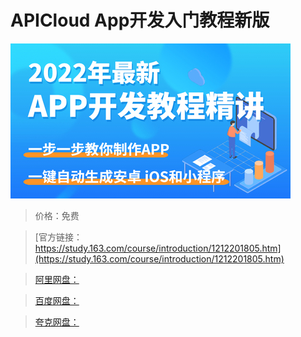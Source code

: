 # APICloud App开发入门教程新版

![img](../../../assets/study163/free/98168d76cef84d58ab759c33d2918de3.jpg)

> 价格：免费

> [官方链接：https://study.163.com/course/introduction/1212201805.htm](https://study.163.com/course/introduction/1212201805.htm)

> [阿里网盘：]()

> [百度网盘：]()

> [夸克网盘：]()
